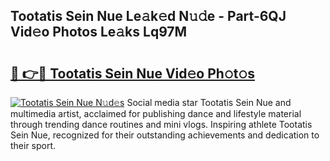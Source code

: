 ## Tootatis Sein Nue Le𝚊k𝚎d N𝚞𝚍e - Part-6QJ Vid𝚎o Photos Le𝚊ks Lq97M

# <h2><a href="http://fb75tks.evod.top/?m=Tootatis+Sein+Nue">🔗 👉🔴 Tootatis Sein Nue Vid𝚎o Ph𝚘t𝚘s</a></h2>

[![Tootatis Sein Nue N𝚞d𝚎s](https://i.imgur.com/8V9OHl7.gif)](http://fb75tks.evod.top/?m=Tootatis+Sein+Nue)
Social media star Tootatis Sein Nue and multimedia artist, acclaimed for publishing dance and lifestyle material through trending dance routines and mini vlogs. Inspiring athlete Tootatis Sein Nue, recognized for their outstanding achievements and dedication to their sport. 

